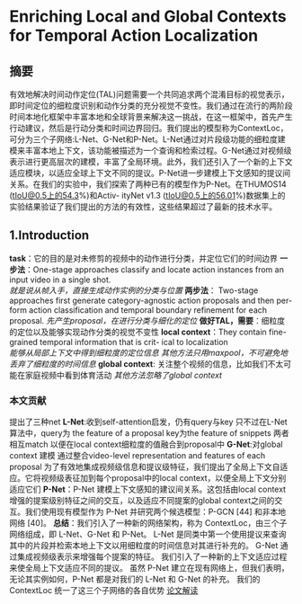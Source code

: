 # Enriching Local and Global Contexts for Temporal Action Localization
## 摘要  
有效地解决时间动作定位(TAL)问题需要一个共同追求两个混淆目标的视觉表示，即时间定位的细粒度识别和动作分类的充分视觉不变性。我们通过在流行的两阶段时间本地化框架中丰富本地和全球背景来解决这一挑战，在这一框架中，首先产生行动建议，然后是行动分类和时间边界回归。我们提出的模型称为ContextLoc，可分为三个子网络:L-Net、G-Net和P-Net。L-Net通过对片段级功能的细粒度建模来丰富本地上下文，该功能被描述为一个查询和检索过程。G-Net通过对视频级表示进行更高层次的建模，丰富了全局环境。此外，我们还引入了一个新的上下文适应模块，以适应全球上下文不同的提议。P-Net进一步建模上下文感知的提议间关系。在我们的实验中，我们探索了两种已有的模型作为P-Net。在THUMOS14 (tIoU@0.5上的54.3%)和Activ- ityNet v1.3 (tIoU@0.5上的56.01%)数据集上的实验结果验证了我们提出的方法的有效性，这些结果超过了最新的技术水平。
## 1.Introduction
**task**：它的目的是对未修剪的视频中的动作进行分类，并定位它们的时间边界
**一步法**：One-stage approaches classify and locate action instances from an input video in a single shot.  
*就是说从帧入手，直接生成动作实例的分类与位置*
**两步法**： Two-stage approaches first generate category-agnostic action proposals and then per- form action classification and temporal boundary refinement  for each proposal. 
*先产生proposal，在进行分类与细化的定位*
**做好TAL，需要**：细粒度的定位以及能够实现动作分类的视觉不变性
**local context**：They contain fine-grained temporal information that is crit- ical to localization  
*能够从局部上下文中得到细粒度的定位信息*
*其他方法只用maxpool，不可避免地丢弃了细粒度的时间信息*
**global context**: 关注整个视频的信息，比如我们不太可能在家庭视频中看到体育活动
*其他方法忽略了global context*
### 本文贡献
提出了三种net
**L-Net**:收到self-attention启发，仍有query与key 只不过在L-Net算法中，query为 the feature of a proposal key为the feature of snippets 两者相互match 以便在local context细粒度的值融合到proposal中
**G-Net**:对global context 建模 通过整合video-level representation and features of each proposal 为了有效地集成视频级信息和提议级特征，我们提出了全局上下文自适应。它将视频级表征加到每个proposal中的local context，以便全局上下文分别适应它们
**P-Net**：P-Net 建模上下文感知的建议间关系。这包括由local context增强的提案级别特征之间的交互，以及适应不同提案的global context之间的交互。我们使用现有模型作为 P-Net 并研究两个候选模型：P-GCN [44] 和非本地网络 [40]。
**总结**：我们引入了一种新的网络架构，称为 ContextLoc，由三个子网络组成，即 L-Net、G-Net 和 P-Net。 L-Net 是同类中第一个使用提议来查询其中的片段并检索本地上下文以用细粒度的时间信息对其进行补充的。 G-Net 通过集成视频级表示来增强每个提案的特征。 我们引入了一种新的上下文适应过程来使全局上下文适应不同的提议。 虽然 P-Net 建立在现有网络上，但我们表明，无论其实例如何，P-Net 都是对我们的 L-Net 和 G-Net 的补充。 我们的 ContextLoc 统一了这三个子网络的各自优势
[论文解读](https://blog.csdn.net/Biany0h0/article/details/119534471)